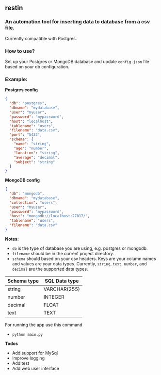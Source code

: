 ## restin

### An automation tool for inserting data to database from a csv file.

Currently compatible with Postgres.

### How to use?

Set up your Postgres or MongoDB database and update `config.json` file based on your db configuration.

### Example:

**Postgres config**

```json
{
  "db": "postgres",
  "dbname": "mydatabase",
  "user": "myuser",
  "password": "mypassword",
  "host": "localhost",
  "tablename": "users",
  "filename": "data.csv",
  "port": "5432",
  "schema": {
    "name": "string",
    "age": "number",
    "location": "string",
    "average": "decimal",
    "subject": "string"
  }
}
```

**MongoDB config**

```json
{
  "db": "mongodb",
  "dbname": "mydatabase",
  "collection": "users",
  "user": "myuser",
  "password": "mypassword",
  "host": "mongodb://localhost:27017/",
  "tablename": "users",
  "filename": "data.csv"
}
```

**Notes:**

- `db` is the type of database you are using, e.g. postgres or mongodb.
- `filename` should be in the current project directory.
- `schema` should based on your csv headers. Keys are your column names and values are your data types. Currently, `string`, `text`, `number`, and `decimal` are the supported data types.

| Schema type | SQL Data type |
| ----------- | ------------- |
| string      | VARCHAR(255)  |
| number      | INTEGER       |
| decimal     | FLOAT         |
| text        | TEXT          |

For running the app use this command

- `python main.py`

**Todos**

- Add support for MySql
- Improve logging
- Add test
- Add web user interface
